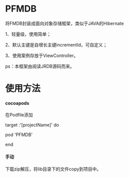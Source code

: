 # PFMDB
将FMDB封装成面向对象存储框架，类似于JAVA的Hibernate

1、轻量级，使用简单；

2、默认主键是自增长主键incrementId，可自定义；

3、使用案例存放于ViewController。

ps：本框架由阅读JRDB源码而来。

# 使用方法

#### cocoapods
在Podfile添加

target :'[projectName]' do

pod 'PFMDB'

end


#### 手动
下载zip解压，将lib目录下的文件copy到项目中。


